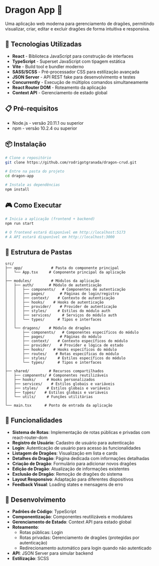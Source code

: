 # Dragon App 🐉

Uma aplicação web moderna para gerenciamento de dragões, permitindo visualizar, criar, editar e excluir dragões de forma intuitiva e responsiva.

## 🚀 Tecnologias Utilizadas

- **React** - Biblioteca JavaScript para construção de interfaces
- **TypeScript** - Superset JavaScript com tipagem estática
- **Vite** - Build tool e bundler moderno
- **SASS/SCSS** - Pré-processador CSS para estilização avançada
- **JSON Server** - API REST fake para desenvolvimento e testes
- **Concurrently** - Execução de múltiplos comandos simultaneamente
- **React Router DOM** - Roteamento da aplicação
- **Context API** - Gerenciamento de estado global

## 📋 Pré-requisitos

- Node.js - versão 20.11.1 ou superior
- npm - versão 10.2.4 ou superior

## 📦 Instalação

```bash
# Clone o repositório
git clone https://github.com/rodrigotgranada/dragon-crud.git

# Entre na pasta do projeto
cd dragon-app

# Instale as dependências
npm install
```

## 🎮 Como Executar

```bash
# Inicia a aplicação (frontend + backend)
npm run start

# O frontend estará disponível em http://localhost:5173
# A API estará disponível em http://localhost:3000
```

## 📁 Estrutura de Pastas

```
src/
├── app/             # Pasta do componente principal
│   └── App.tsx     # Componente principal da aplicação
│
├── modules/         # Módulos da aplicação
│   ├── auth/       # Módulo de autenticação
│   │   ├── components/   # Componentes de autenticação
│   │   ├── pages/       # Páginas de login/registro
│   │   ├── context/    # Contexto de autenticação
│   │   ├── hooks/    # Hooks de autenticação
│   │   ├── provider/    # Provider de autenticação
│   │   ├── styles/     # Estilos do módulo auth
│   │   ├── services/     # Serviços do módulo auth
│   │   └── types/      # Tipos e interfaces
│   │
│   └── dragons/    # Módulo de dragões
│       ├── components/   # Componentes específicos do módulo
│       ├── pages/       # Páginas do módulo
│       ├── context/    # Contexto específicos do módulo
│       ├── provider/    # Provider e lógica de estado
│       ├── hooks/    # Hooks específicos do módulo
│       ├── routes/    # Rotas específicas do módulo
│       ├── styles/     # Estilos específicos do módulo
│       └── types/      # Tipos e interfaces
│
├── shared/         # Recursos compartilhados
│   ├── components/ # Componentes reutilizáveis
│   ├── hooks/     # Hooks personalizados
│   ├── services/    # Estilos globais e variáveis
│   ├── styles/    # Estilos globais e variáveis
│   ├── types/    # Estilos globais e variáveis
│   └── utils/     # Funções utilitárias
│
└── main.tsx      # Ponto de entrada da aplicação
```

## 🔄 Funcionalidades

- **Sistema de Rotas**: Implementação de rotas públicas e privadas com react-router-dom
- **Registro de Usuário**: Cadastro de usuário para autenticação
- **Login**: Autenticação de usuário para acesso às funcionalidades
- **Listagem de Dragões**: Visualização em lista e cards
- **Detalhes do Dragão**: Página dedicada com informações detalhadas
- **Criação de Dragão**: Formulário para adicionar novos dragões
- **Edição de Dragão**: Atualização de informações existentes
- **Exclusão de Dragão**: Remoção de dragões do sistema
- **Layout Responsivo**: Adaptação para diferentes dispositivos
- **Feedback Visual**: Loading states e mensagens de erro

## 🧪 Desenvolvimento

- **Padrões de Código**: TypeScript
- **Componentização**: Componentes reutilizáveis e modulares
- **Gerenciamento de Estado**: Context API para estado global
- **Roteamento**: 
  - Rotas públicas: Login
  - Rotas privadas: Gerenciamento de dragões (protegidas por autenticação)
  - Redirecionamento automático para login quando não autenticado
- **API**: JSON Server para simular backend
- **Estilização**: SCSS 

